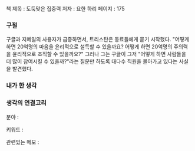 
책 제목 : 도둑맞은 집중력
저자 : 요한 하리
페이지 : 175

### 구절

구글과 지메일의 사용자가 급증하면서, 트리스탄은 동료들에게 묻기 시작했다. "어떻게 하면 20억명의 마음을 윤리적으로 설득할 수 있을까요? 어떻게 하면 20억명의 주의력을 윤리적으로 조직할 수 있을까요?" 그러나 그는 구글이 그저 "어떻게 하면 사람들을 더 많이 참여시킬 수 있을까?"라는 질문만 하도록 대다수 직원을 몰아가고 있다는 사실을 발견했다.

### 내가 한 생각


### 생각의 연결고리
분야 : 

키워드 : 

관련있는 메모 : 